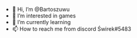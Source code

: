 - 👋 Hi, I’m @Bartoszuwu
- 👀 I’m interested in games
- 🌱 I’m currently learning 
- 📫 How to reach me from discord Świrek#5483
